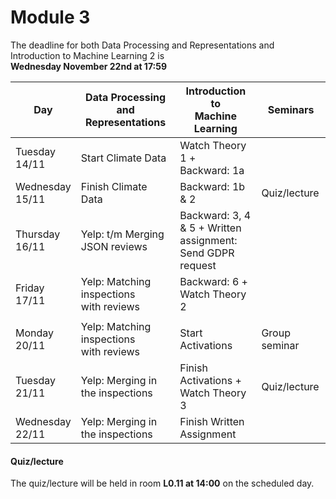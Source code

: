 
# Module 3

The deadline for both Data Processing and Representations and Introduction to Machine Learning 2 is<br>**Wednesday November 22nd at 17:59**

| Day                | Data Processing<br>and Representations | Introduction to<br>Machine Learning | Seminars          |
| ------------------ | ---------------------------- | ----------------------------------- | --------------------------- |
| Tuesday<br>14/11   | Start Climate Data           | Watch Theory 1 +<br>Backward: 1a    |                             |
| Wednesday<br>15/11 | Finish Climate Data          | Backward: 1b & 2                    | Quiz/lecture                |
| Thursday<br>16/11  | Yelp: t/m Merging JSON reviews | Backward: 3, 4 & 5 + Written<br>assignment: Send GDPR request | |
| Friday<br>17/11    | Yelp: Matching inspections<br>with reviews | Backward: 6 +<br>Watch Theory 2 |                   |
|                    |                                            |                                 |                   |
| Monday<br>20/11    | Yelp: Matching inspections<br>with reviews | Start Activations        | Group seminar            |
| Tuesday<br>21/11   | Yelp: Merging in the inspections | Finish Activations +<br>Watch Theory 3 | Quiz/lecture         |
| Wednesday<br>22/11 | Yelp: Merging in the inspections | Finish Written Assignment       |                             |



#### Quiz/lecture

The quiz/lecture will be held in room **L0.11 at 14:00** on the scheduled day.

